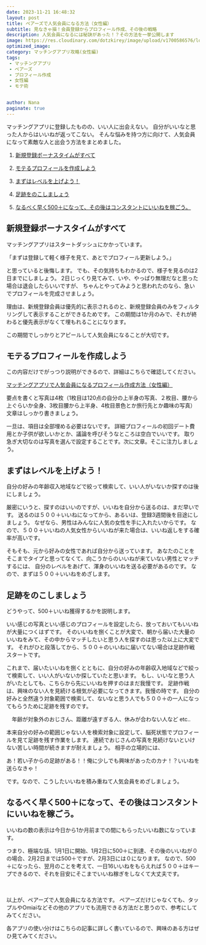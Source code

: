 ```yaml
---
date: 2023-11-21 16:48:32
layout: post
title: ペアーズで人気会員になる方法（女性編）
subtitle: 見なきゃ損！会員登録からプロフィール作成、その後の戦略
description: 人気会員になるには秘訣があった！？その方法を一挙公開します
image: https://res.cloudinary.com/dotzkirey/image/upload/v1700586576/love_f13ban.jpg
optimized_image:
category: マッチングアプリ攻略(女性編)
tags:
 - マッチングアプリ
 - ペアーズ
 - プロフィール作成
 - 女性編
 - モテ術


author: Nana
paginate: true
---
```


マッチングアプリに登録したものの、いい人に出会えない。
自分がいいなと思った人からはいいねが返ってこない。
そんな悩みを持つ方に向けて、人気会員になって素敵な人と出会う方法をまとめました。

 

1. [新規登録ボーナスタイムがすべて](#新規登録ボーナスタイムがすべて)

2. [モテるプロフィールを作成しよう](#モテるプロフィールを作成しよう)

3. [まずはレベルを上げよう！](#まずはレベルを上げよう)

4. [足跡をのこしましょう](#足跡をのこしましょう)

5. [なるべく早く500＋になって、その後はコンスタントにいいねを稼ごう。](#なるべく早く500＋になってその後はコンスタントにいいねを稼ごう)

 


## 新規登録ボーナスタイムがすべて

マッチングアプリはスタートダッシュにかかっています。

「まずは登録して軽く様子を見て、あとでプロフィール更新しよう。」

と思っていると後悔します。
でも、その気持ちもわかるので、様子を見るのは2日までにしましょう。
2日じっくり見てみて、いや、やっぱり無理だなと思った場合は退会したらいいですが、
ちゃんとやってみようと思われたのなら、急いでプロフィールを完成させましょう。

理由は、新規登録会員は優先的に表示されるのと、新規登録会員のみをフィルタリングして表示することができるためです。
この期間は1か月のみで、それが終わると優先表示がなくて埋もれることになります。

この期間でしっかりとアピールして人気会員になることが大切です。


 

## モテるプロフィールを作成しよう

この内容だけでがっつり説明ができるので、詳細はこちらで確認してください。

 <a href="#">マッチングアプリで人気会員になるプロフィール作成方法（女性編）</a>

要点を書くと写真は4枚（1枚目は120点の自分の上半身の写真、２枚目、腰から上ぐらいか全身、3枚目腰から上半身、4枚目景色とか旅行先とか趣味の写真）
文章はしっかり書きましょう。

一旦は、項目は全部埋める必要はないです。
詳細プロフィールの初回デート費用とか子供が欲しいかとか、議論を呼びそうなところは空白でいいです。
取り急ぎ大切なのは写真を選んで設定することです。次に文章。そこに注力しましょう。

 

 

## まずはレベルを上げよう！

自分の好みの年齢収入地域などで絞って検索して、いい人がいないか探すのは後にしましょう。

厳密にいうと、探すのはいいのですが、いいねを自分から送るのは、まだ早いです。
送るのは５００＋いいねになってから、あるいは、登録3週間後を目途にしましょう。
なぜなら、男性はみんなに人気の女性を手に入れたいからです。
なので、５００＋いいねの人気女性からいいねが来た場合は、いいね返しをする確率が高いです。

そもそも、元から好みの女性であれば自分から送っています。
あなたのことをそこまでタイプと思ってなくて、向こうからのいいねが来ていない男性とマッチするには、
自分のレベルをあげて、渾身のいいねを送る必要があるのです。
なので、まずは５００＋いいねをめざします。

 

 
## 足跡をのこしましょう

どうやって、500＋いいね獲得するかを説明します。

いい感じの写真といい感じのプロフィールを設定したら、放っておいてもいいねが大量につくはずです。
そのいいねを捌くことが大変で、朝から届いた大量のいいねをみて、その中からマッチしたいと思う人を探すのは思った以上に大変です。
それがひと段落してから、５００＋のいいねに届いてない場合は足跡作戦スタートです。

これまで、届いたいいねを捌くとともに、自分の好みの年齢収入地域などで絞って検索して、いい人がいないか探していたと思います。
もし、いいなと思う人がいたとしても、こちらから先にいいねを押すのはまだ我慢です。
足跡作戦は、興味のない人を見続ける根気が必要になってきます。我慢の時です。
自分の好みと全然違う対象範囲で検索して、ないなと思う人でも５００＋の一人になってもらうために足跡を残すのです。

　年齢が対象外のおじさん、距離が遠すぎる人、休みが合わない人など etc..

本来自分の好みの範囲じゃない人を検索対象に設定して、脳死状態でプロフィールを見て足跡を残す作業をします。
連続でおじさんの写真を見続けないといけない苦しい時間が続きますが耐えましょう。
相手の立場的には、

あ！若い子からの足跡がある！！俺に少しでも興味があったのカナ！？いいねを送らなきゃ！

です。なので、こうしたいいねを積み重ねて人気会員をめざしましょう。

 

## なるべく早く500＋になって、その後はコンスタントにいいねを稼ごう。

いいねの数の表示は今日から1か月前までの間にもらったいいね数になっています。

つまり、極端な話、1月1日に開始、1月2日に500＋に到達、その後のいいねが０の場合、2月2日までは500＋ですが、2月3日には０になります。
なので、500＋になったら、翌月のことを考えて、一日16いいねをもらえれば５００＋はキープできるので、それを目安にそこまでいいね稼ぎをしなくて大丈夫です。

 
　
 

以上が、ペアーズで人気会員になる方法です。
ペアーズだけじゃなくても、タップルやOmiaiなどその他のアプリでも流用できる方法だと思うので、参考にしてみてください。

各アプリの使い分けはこちらの記事に詳しく書いているので、興味のある方はぜひ見てみてください。

 
